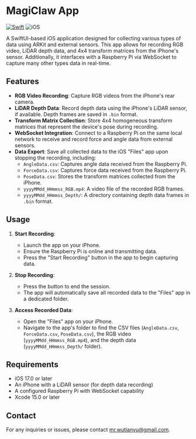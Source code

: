 # MagiClaw App

[![Swift](https://img.shields.io/badge/Swift-5.7-orange.svg)](https://swift.org) ![iOS](https://img.shields.io/badge/iOS-17.0%2B-blue.svg) 

A SwiftUI-based iOS application designed for collecting various types of data using ARKit and external sensors. This app allows for recording RGB video, LiDAR depth data, and 4x4 transform matrices from the iPhone's sensor. Additionally, it interfaces with a Raspberry Pi via WebSocket to capture many other types data in real-time.

## Features

- **RGB Video Recording**: Capture RGB videos from the iPhone's rear camera.
- **LiDAR Depth Data**: Record depth data using the iPhone's LiDAR sensor, if available. Depth frames are saved in `.bin` format.
- **Transform Matrix Collection**: Store 4x4 homogeneous transform matrices that represent the device's pose during recording.
- **WebSocket Integration**: Connect to a Raspberry Pi on the same local network to receive and record force and angle data from external sensors.
- **Data Export**: Save all collected data to the iOS "Files" app upon stopping the recording, including:
  - `AngleData.csv`: Captures angle data received from the Raspberry Pi.
  - `ForceData.csv`: Captures force data received from the Raspberry Pi.
  - `PoseData.csv`: Stores the transform matrices collected from the iPhone.
  - `yyyyMMdd_HHmmss_RGB.mp4`: A video file of the recorded RGB frames.
  - `yyyyMMdd_HHmmss_Depth/`: A directory containing depth data frames in `.bin` format.

## Usage

1. **Start Recording**:
   - Launch the app on your iPhone.
   - Ensure the Raspberry Pi is online and transmitting data.
   - Press the "Start Recording" button in the app to begin capturing data.

2. **Stop Recording**:
   - Press the button to end the session.
   - The app will automatically save all recorded data to the "Files" app in a dedicated folder.

3. **Access Recorded Data**:
   - Open the "Files" app on your iPhone.
   - Navigate to the app's folder to find the CSV files (`AngleData.csv`, `ForceData.csv`, `PoseData.csv`), the RGB video (`yyyyMMdd_HHmmss_RGB.mp4`), and the depth data (`yyyyMMdd_HHmmss_Depth/` folder).

## Requirements

- iOS 17.0 or later
- An iPhone with a LiDAR sensor (for depth data recording)
- A configured Raspberry Pi with WebSocket capability
- Xcode 15.0 or later

## Contact

For any inquiries or issues, please contact [mr.wutianyu@gmail.com](mailto:mr.wutianyu@gmail.com).

